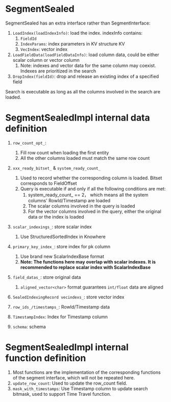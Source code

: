 # SegmentSealed
SegmentSealed has an extra interface rather than SegmentInterface:

1. `LoadIndex(loadIndexInfo)`: load the index. indexInfo contains:
    1. `FieldId`
    2. `IndexParams`: index parameters in KV structure KV
    3. `VecIndex`: vector index
2. `LoadFieldData(loadFieldDataInfo)`: load column data, could be either scalar column or vector column
    1. Note: indexes and vector data for the same column may coexist. Indexes are prioritized in the search
3. `DropIndex(fieldId)`: drop and release an existing index of a specified field

Search is executable as long as all the columns involved in the search are loaded.

# SegmentSealedImpl internal data definition
1. `row_count_opt_`:
   1. Fill row count when loading the first entity
   2. All the other columns loaded must match the same row count
3. `xxx_ready_bitset_` & `system_ready_count_`
   1. Used to record whether the corresponding column is loaded. Bitset corresponds to FieldOffset
   2. Query is executable if and only if all the following conditions are met:
      1. system_ready_count_ == 2， which means all the system columns' RowId/Timestamp are loaded
      2. The scalar columns involved in the query is loaded
      3. For the vector columns involved in the query, either the original data or the index is loaded
4. `scalar_indexings_`: store scalar index

   1. Use StructuredSortedIndex in Knowhere
5. `primary_key_index_`: store index for pk column
   1. Use brand new ScalarIndexBase format
   2. **Note: The functions here may overlap with scalar indexes. It is recommended to replace scalar index with ScalarIndexBase**
6. `field_datas_`: store original data
   1. `aligned_vector<char>` format guarantees `int/float` data are aligned
7. `SealedIndexingRecord vecindexs_`: store vector index
8. `row_ids_/timestamps_`: RowId/Timestamp data
9. `TimestampIndex`: Index for Timestamp column
10. `schema`: schema

# SegmentSealedImpl internal function definition
1. Most functions are the implementation of the corresponding functions of the segment interface, which will not be repeated here.
2. `update_row_count`: Used to update the row_count field.
3. `mask_with_timestamps`: Use Timestamp column to update search bitmask, used to support Time Travel function.
